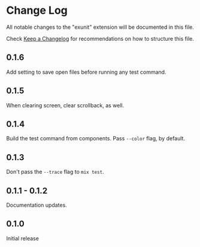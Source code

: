 # Change Log

All notable changes to the "exunit" extension will be documented in this file.

Check [Keep a Changelog](http://keepachangelog.com/) for recommendations on how to structure this file.

## 0.1.6

Add setting to save open files before running any test command.

## 0.1.5

When clearing screen, clear scrollback, as well.

## 0.1.4

Build the test command from components.
Pass `--color` flag, by default.

## 0.1.3

Don't pass the `--trace` flag to `mix test`.

## 0.1.1 - 0.1.2

Documentation updates.

## 0.1.0

Initial release
